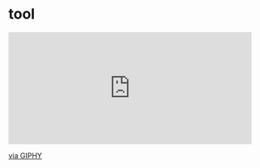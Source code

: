 # tool
<iframe src="https://giphy.com/embed/pwLEp54PVQNbbAQzrB" width="480" height="222" frameBorder="0" class="giphy-embed" allowFullScreen></iframe><p><a href="https://giphy.com/gifs/SpiderVerseMovie-spider-man-spiderverse-movie-spicer-man-across-the-spider-verse-pwLEp54PVQNbbAQzrB">via GIPHY</a></p>
